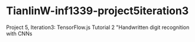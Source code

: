 # TianlinW-inf1339-project5iteration3
Project 5, Iteration3: TensorFlow.js Tutorial 2 "Handwritten digit recognition with CNNs
